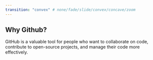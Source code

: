 ```yaml
---
transition: "convex" # none/fade/slide/convex/concave/zoom
---
```


## Why Github?

GitHub is a valuable tool for people who want to collaborate on code, contribute to open-source projects, and manage their code more effectively.